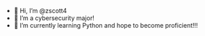- 👋 Hi, I’m @zscott4
- 👀 I’m a cybersecurity major!
- 🌱 I’m currently learning Python and hope to become proficient!!!
